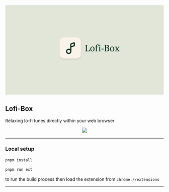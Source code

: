 <div align="left">
<img src="/static/preview/1.png">
</div>
<div align="left">
<h2>Lofi-Box</h3>
<p>Relaxing lo-fi tunes directly within your web browser</p>
</div>
<div  align="center" >
<a href="https://chromewebstore.google.com/detail/lofi-box/fbogegnhfhlbdjjhompihcgcenhdclhj" target="_blank"><img height="60px"src="https://storage.googleapis.com/web-dev-uploads/image/WlD8wC6g8khYWPJUsQceQkhXSlv1/HRs9MPufa1J1h5glNhut.png">
</div></a>


---

### Local setup

```bash
pnpm install
```

```bash
pnpm run ext
```

to run the build process then load the extension from `chrome://extensions`

---
